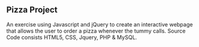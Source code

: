 <h2>Pizza Project</h2>
<p>An exercise using Javascript and jQuery to create an interactive webpage that allows the user to order a pizza whenever the tummy calls.
Source Code consists HTML5, CSS, Jquery, PHP & MySQL.</p>
